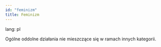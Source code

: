 ```yaml
---
id: "feminizm"
title: Feminizm
---
```

lang: pl

Ogólne oddolne działania nie mieszczące się w ramach innych kategorii.
